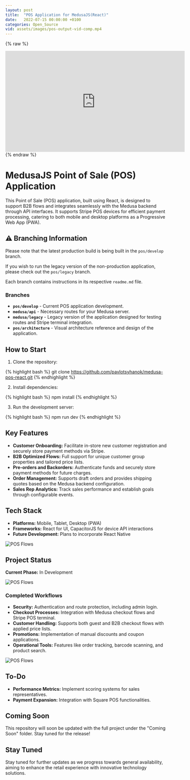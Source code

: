 ```yaml
---
layout: post
title:  "POS Application for MedusaJS(React)"
date:   2022-07-15 00:00:00 +0100
categories: Open_Source
vid: assets/images/pos-output-vid-comp.mp4
---
```


{% raw %}
<div class="video-container">
  <iframe width="560" height="315" src="https://www.youtube.com/embed/M1N6nEop_YE?si=prw6Kr5c6jRYfZkd" frameborder="0" allow="accelerometer; autoplay; encrypted-media; gyroscope; picture-in-picture" allowfullscreen></iframe>
</div>
{% endraw %}

# MedusaJS Point of Sale (POS) Application

This Point of Sale (POS) application, built using React, is designed to support B2B flows and integrates seamlessly with the Medusa backend through API interfaces. It supports Stripe POS devices for efficient payment processing, catering to both mobile and desktop platforms as a Progressive Web App (PWA).

## ⚠️ Branching Information

Please note that the latest production build is being built in the `pos/develop` branch.

If you wish to run the legacy version of the non-production application, please check out the `pos/legacy` branch.

Each branch contains instructions in its respective `readme.md` file.

### Branches

- **`pos/develop`** - Current POS application development.
- **`medusa/api`** - Necessary routes for your Medusa server.
- **`medusa/legacy`** - Legacy version of the application designed for testing routes and Stripe terminal integration.
- **`pos/architecture`** - Visual architecture reference and design of the application.

## How to Start

1. Clone the repository:

{% highlight bash %}
git clone https://github.com/pavlotsyhanok/medusa-pos-react.git
{% endhighlight %}

2. Install dependencies:

{% highlight bash %}
npm install
{% endhighlight %}

3. Run the development server:

{% highlight bash %}
npm run dev
{% endhighlight %}

## Key Features

- **Customer Onboarding:** Facilitate in-store new customer registration and securely store payment methods via Stripe.
- **B2B Optimized Flows:** Full support for unique customer group properties and tailored price lists.
- **Pre-orders and Backorders:** Authenticate funds and securely store payment methods for future charges.
- **Order Management:** Supports draft orders and provides shipping quotes based on the Medusa backend configuration.
- **Sales Rep Analytics:** Track sales performance and establish goals through configurable events.

## Tech Stack

- **Platforms:** Mobile, Tablet, Desktop (PWA)
- **Frameworks:** React for UI, CapacitorJS for device API interactions
- **Future Development:** Plans to incorporate React Native

![POS Flows](https://github.com/pavlotsyhanok/medusa-pos-react/raw/pos/develop/public/coming-soon/pos-layout.png)

## Project Status

**Current Phase:** In Development

![POS Flows](https://github.com/pavlotsyhanok/medusa-pos-react/raw/pos/develop/public/coming-soon/preview.png)

### Completed Workflows

- **Security:** Authentication and route protection, including admin login.
- **Checkout Processes:** Integration with Medusa checkout flows and Stripe POS terminal.
- **Customer Handling:** Supports both guest and B2B checkout flows with applied price lists.
- **Promotions:** Implementation of manual discounts and coupon applications.
- **Operational Tools:** Features like order tracking, barcode scanning, and product search.

![POS Flows](https://github.com/pavlotsyhanok/medusa-pos-react/raw/pos/develop/public/coming-soon/pos-flows.png)

## To-Do

- **Performance Metrics:** Implement scoring systems for sales representatives.
- **Payment Expansion:** Integration with Square POS functionalities.

## Coming Soon

This repository will soon be updated with the full project under the "Coming Soon" folder. Stay tuned for the release!

## Stay Tuned

Stay tuned for further updates as we progress towards general availability, aiming to enhance the retail experience with innovative technology solutions.
